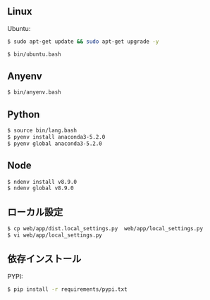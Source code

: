 ## Linux

Ubuntu:

~~~bash
$ sudo apt-get update && sudo apt-get upgrade -y

$ bin/ubuntu.bash
~~~

## Anyenv

~~~bash
$ bin/anyenv.bash
~~~

## Python

~~~bash
$ source bin/lang.bash
$ pyenv install anaconda3-5.2.0
$ pyenv global anaconda3-5.2.0
~~~

## Node

~~~bash
$ ndenv install v8.9.0
$ ndenv global v8.9.0
~~~

## ローカル設定

~~~bash
$ cp web/app/dist.local_settings.py  web/app/local_settings.py
$ vi web/app/local_settings.py
~~~

## 依存インストール

PYPI:

~~~bash
$ pip install -r requirements/pypi.txt
~~~